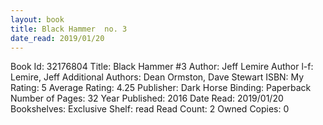 ```yaml
---
layout: book
title: Black Hammer  no. 3
date_read: 2019/01/20
---
```


Book Id: 32176804
Title: Black Hammer #3
Author: Jeff Lemire
Author l-f: Lemire, Jeff
Additional Authors: Dean Ormston, Dave    Stewart
ISBN: 
My Rating: 5
Average Rating: 4.25
Publisher: Dark Horse
Binding: Paperback
Number of Pages: 32
Year Published: 2016
Date Read: 2019/01/20
Bookshelves: 
Exclusive Shelf: read
Read Count: 2
Owned Copies: 0


